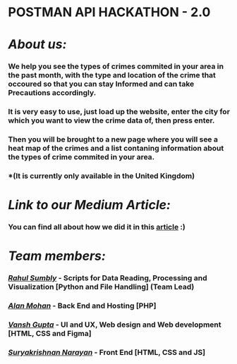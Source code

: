 # POSTMAN API HACKATHON - 2.0
  
# ***About us:***
### We help you see the types of crimes commited in your area in the past month, with the type and location of the crime that occoured so that you can stay Informed and can take Precautions accordingly.
### It is very easy to use, just load up the website, enter the city for which you want to view the crime data of, then press enter.
### Then you will be brought to a new page where you will see a heat map of the crimes and a list contaning information about the types of crime commited in your area.
### \*(It is currently only available in the United Kingdom)

# ***Link to our Medium Article:***
### You can find all about how we did it in this [article](https://medium.com/@f20200237/crimelog-logging-crimes-since-2022-18ee590ca9a6)  :)

# ***Team members:***
### [*Rahul Sumbly*](https://www.linkedin.com/in/rahul-sumbly/) - Scripts for Data Reading, Processing and Visualization **[Python and File Handling] (Team Lead)**
### [*Alan Mohan*](https://www.linkedin.com/in/alan-mohan-2b9608232) - Back End and Hosting **[PHP]**
### [*Vansh Gupta*](https://www.linkedin.com/in/vansh-gupta-1557ab1ba/) - UI and UX, Web design and Web development **[HTML, CSS and Figma]**
### [*Suryakrishnan Narayan*](https://www.linkedin.com/in/suryanarayana-krishnan-59b6971b4/) - Front End **[HTML, CSS and JS]**
